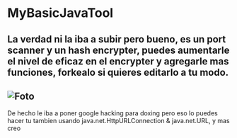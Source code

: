 # MyBasicJavaTool
La verdad ni la iba a subir pero bueno, es un port scanner y un hash encrypter, puedes aumentarle el nivel de eficaz en el encrypter y agregarle mas funciones, forkealo si quieres editarlo a tu modo.
---
![Foto](https://cdn.discordapp.com/attachments/851486825024585799/884264239232090112/unknown.png)
---
De hecho le iba a poner google hacking para doxing pero eso lo puedes hacer tu tambien usando java.net.HttpURLConnection & java.net.URL, y mas creo
